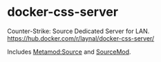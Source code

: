 # docker-css-server
Counter-Strike: Source Dedicated Server for LAN. https://hub.docker.com/r/laynal/docker-css-server/

Includes [Metamod:Source](https://wiki.alliedmods.net/Installing_Metamod:Source) and [SourceMod](https://wiki.alliedmods.net/Installing_SourceMod).
